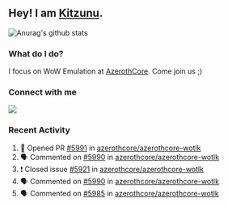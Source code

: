 ## Hey! I am [Kitzunu](https://Github.com/Kitzunu).

![Anurag's github stats](https://github-readme-stats.kitzunu.vercel.app/api?username=Kitzunu&show_icons=true)

### What do I do?

I focus on WoW Emulation at [AzerothCore](https://Github.com/AzerothCore). Come join us ;)

### Connect with me
[![](https://img.shields.io/badge/AzerothCore%20Discord-Connect%20with%20me!-green)](https://discord.com/invite/gkt4y2x)

### Recent Activity

<!--START_SECTION:activity-->
1. 💪 Opened PR [#5991](https://github.com/azerothcore/azerothcore-wotlk/pull/5991) in [azerothcore/azerothcore-wotlk](https://github.com/azerothcore/azerothcore-wotlk)
2. 🗣 Commented on [#5990](https://github.com/azerothcore/azerothcore-wotlk/issues/5990) in [azerothcore/azerothcore-wotlk](https://github.com/azerothcore/azerothcore-wotlk)
3. ❗️ Closed issue [#5921](https://github.com/azerothcore/azerothcore-wotlk/issues/5921) in [azerothcore/azerothcore-wotlk](https://github.com/azerothcore/azerothcore-wotlk)
4. 🗣 Commented on [#5990](https://github.com/azerothcore/azerothcore-wotlk/issues/5990) in [azerothcore/azerothcore-wotlk](https://github.com/azerothcore/azerothcore-wotlk)
5. 🗣 Commented on [#5985](https://github.com/azerothcore/azerothcore-wotlk/issues/5985) in [azerothcore/azerothcore-wotlk](https://github.com/azerothcore/azerothcore-wotlk)
<!--END_SECTION:activity-->

